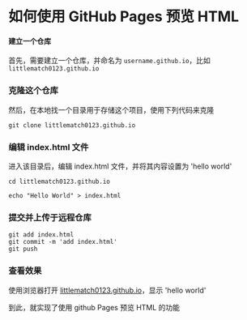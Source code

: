 # 如何使用 GitHub Pages 预览 HTML

#### 建立一个仓库

首先，需要建立一个仓库，并命名为 `username.github.io`，比如 `littlematch0123.github.io`

### 克隆这个仓库

然后，在本地找一个目录用于存储这个项目，使用下列代码来克隆

```
git clone littlematch0123.github.io
```

### 编辑 index.html 文件

进入该目录后，编辑 index.html 文件，并将其内容设置为 'hello world'

```
cd littlematch0123.github.io

echo "Hello World" > index.html

```

### 提交并上传于远程仓库

```
git add index.html
git commit -m 'add index.html'
git push
```

### 查看效果

使用浏览器打开 [littlematch0123.github.io](https://littlematch0123.github.io)，显示 'hello world'

到此，就实现了使用 github Pages 预览 HTML 的功能
